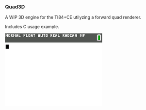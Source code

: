 ### Quad3D 

A WIP 3D engine for the TI84+CE utilyzing a forward quad renderer. 

Includes C usage example.

![](https://github.com/Zaalan3/Quad3D/blob/master/capture.png) 
